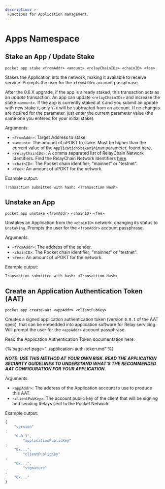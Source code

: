 ```yaml
---
description: >-
 Functions for Application management.
---
```


# Apps Namespace

## Stake an App / Update Stake

```text
pocket app stake <fromAddr> <amount> <relayChainIDs> <chainID> <fee>
```

Stakes the Application into the network, making it available to receive service. Prompts the user for the `<fromAddr>`
account passphrase.

After the 0.6.X upgrade, if the app is already staked, this transaction acts as an _update_ transaction. An app can
update `<relayChainIDs>` and increase the stake `<amount>`. If the app is currently staked at `X` and you submit an
update with new stake `Y`, only `Y-X` will be subtracted from an account. If no changes are desired for the parameter,
just enter the current parameter value \(the same one you entered for your initial stake\).

Arguments:

* `<fromAddr>`: Target Address to stake.
* `<amount>`: The amount of uPOKT to stake. Must be higher than the current value of the `ApplicationStakeMinimum`
  parameter, found [here](https://docs.pokt.network/home/references/protocol-parameters#applicationstakeminimum).
* `<relayChainIDs>`: A comma separated list of RelayChain Network Identifiers. Find the RelayChain Network
  Identifiers [here](https://docs.pokt.network/home/references/supported-blockchains).
* `<chainID>`: The Pocket chain identifier; "mainnet" or "testnet".
* `<fee>`:  An amount of uPOKT for the network.

Example output:

```text
Transaction submitted with hash: <Transaction Hash>
```

## Unstake an App

```text
pocket app unstake <fromAddr> <chainID> <fee>
```

Unstakes an Application from the `<chainID>` network, changing its status to `Unstaking`. Prompts the user for
the `<fromAddr>` account passphrase.

Arguments:

* `<fromAddr>`: The address of the sender.
* `<chainID>`: The Pocket chain identifier; "mainnet" or "testnet".
* `<fee>`:  An amount of uPOKT for the network.

Example output:

```text
Transaction submitted with hash: <Transaction Hash>
```

## Create an Application Authentication Token \(AAT\)

```text
pocket app create-aat <appAddr> <clientPubKey>
```

Creates a signed application authentication token \(version `0.0.1` of the AAT spec\), that can be embedded into
application software for Relay servicing. Will prompt the user for the `<appAddr>` account passphrase.

Read the Application Authentication Token documentation here:

{% page-ref page="../application-auth-token.md" %}

_**NOTE: USE THIS METHOD AT YOUR OWN RISK. READ THE APPLICATION SECURITY GUIDELINES TO UNDERSTAND WHAT'S THE RECOMMENDED
AAT CONFIGURATION FOR YOUR APPLICATION.**_

Arguments:

* `<appAddr>`: The address of the Application account to use to produce this AAT.
* `<clientPubKey>`: The account public key of the client that will be signing and sending Relays sent to the Pocket
  Network.

Example output:

```javascript
{
	"version"
:
	"0.0.1",
		"applicationPublicKey"
:
	"0x...",
		"clientPublicKey"
:
	"0x...",
		"signature"
:
	"0x..."
}
```

